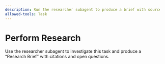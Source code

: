 ```yaml
---
description: Run the researcher subagent to produce a brief with sources
allowed-tools: Task
---
```


# Perform Research

Use the researcher subagent to investigate this task and produce a “Research Brief” with citations and open questions.
